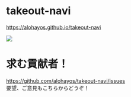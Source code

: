 # takeout-navi
https://alohayos.github.io/takeout-navi

<img src=https://alohayos.github.io/takeout-navi/img/takeout-navi.png style='width=100%'>  

# 求む貢献者！
https://github.com/alohayos/takeout-navi/issues  
要望、ご意見もこちらからどうぞ！  

